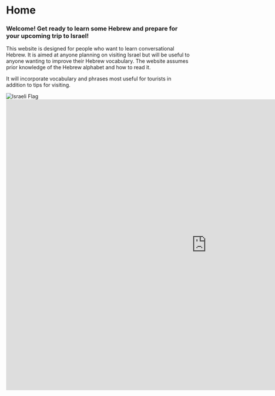 
<h1>Home</h1>

<h3>
 Welcome! Get ready to learn some Hebrew and prepare for your upcoming trip to Israel! 
</h3> <p> This website is designed for people who want to learn conversational Hebrew. It is aimed at anyone planning on visiting Israel but will be useful to anyone wanting to improve their Hebrew vocabulary. The website assumes prior knowledge of the Hebrew alphabet and how to read it.</p>

It will incorporate vocabulary and phrases most useful for tourists in addition to tips for visiting.

 <img src="https://ak6.picdn.net/shutterstock/videos/2436776/thumb/1.jpg" alt="Israeli Flag">

<div style="clear:both;"></div>



<iframe src="https://h5p.org/h5p/embed/679753" width="1090" height="792" frameborder="0" allowfullscreen="allowfullscreen"></iframe><script src="https://h5p.org/sites/all/modules/h5p/library/js/h5p-resizer.js" charset="UTF-8"></script>

